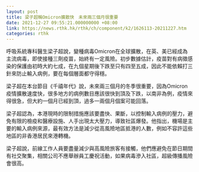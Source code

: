 ```yaml
---
layout: post
title: 梁子超稱Omicron擴散快　未來兩三個月很重要
date: 2021-12-27 09:55:21.000000000 +08:00
link: https://news.rthk.hk/rthk/ch/component/k2/1626113-20211227.htm
categories: rthk
---
```


呼吸系統專科醫生梁子超說，變種病毒Omicron在全球擴散，在英、美已經成為主流病毒，即使接種三劑疫苗，始終有一定風險。初步數據估計，疫苗對有病徵感染的保護由初時大約七成，在九個星期後下跌至只有四至五成，因此不能依賴打三針來防止輸入病例，要在每個層面都守得穩。

梁子超在本台節目《千禧年代》說，未來兩三個月的冬季很重要，因為Omicron疫情擴散速度快，很多地方的病例數目應該很快到頂及下跌，以南非為例，疫情來得很急，但大約一個月已經到頂，過多一兩個月個案可能回落。

梁子超認為，本港現時的限制措施應該要盡快、果斷，以控制輸入病例的壓力，避免有限的檢疫和醫療設施、人手出現太大壓力，導致社區爆發。他指出，機場是主要的輸入病例來源，最有效方法是減少從高風險地區抵港的人數，例如不容許這些地區的非香港居民來港轉機。

梁子超說，前線工作人員要盡量減少與高風險旅客有接觸，他們應避免在節日期間有社交聚集，相關公司不應舉辦員工慶祝活動，如果病毒滲入社區，超級傳播風險會很高。
